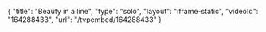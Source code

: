 {
    "title": "Beauty in a line",
    "type": "solo",
    "layout": "iframe-static",
    "videoId": "164288433",
    "url": "\/tvpembed\/164288433"
}
